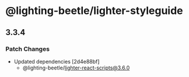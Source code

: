# @lighting-beetle/lighter-styleguide

## 3.3.4
### Patch Changes

- Updated dependencies [2d4e88bf]
  - @lighting-beetle/lighter-react-scripts@3.6.0

